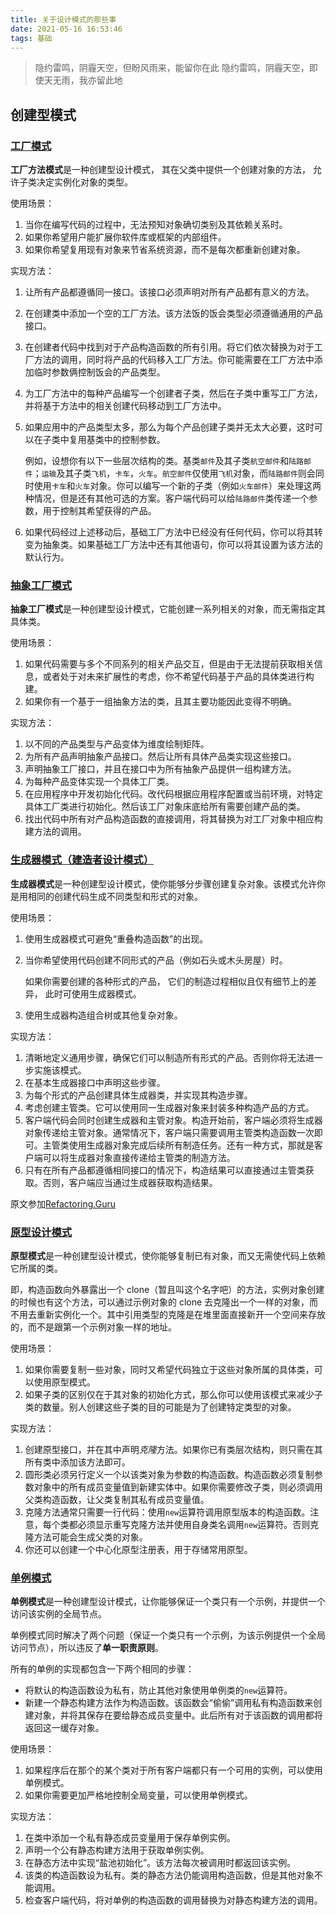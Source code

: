 ```yaml
---
title: 关于设计模式的那些事
date: 2021-05-16 16:53:46
tags: 基础
---
```


> 隐约雷鸣，阴霾天空，但盼风雨来，能留你在此
> 隐约雷鸣，阴霾天空，即使天无雨，我亦留此地

## 创建型模式

### [工厂模式](https://refactoringguru.cn/design-patterns/factory-method)

**工厂方法模式**是一种创建型设计模式， 其在父类中提供一个创建对象的方法， 允许子类决定实例化对象的类型。

使用场景：

1. 当你在编写代码的过程中，无法预知对象确切类别及其依赖关系时。
2. 如果你希望用户能扩展你软件库或框架的内部组件。
3. 如果你希望复用现有对象来节省系统资源，而不是每次都重新创建对象。

实现方法：

1. 让所有产品都遵循同一接口。该接口必须声明对所有产品都有意义的方法。
2. 在创建类中添加一个空的工厂方法。该方法饭的饭会类型必须遵循通用的产品接口。
3. 在创建者代码中找到对于产品构造函数的所有引用。将它们依次替换为对于工厂方法的调用，同时将产品的代码移入工厂方法。你可能需要在工厂方法中添加临时参数俩控制饭会的产品类型。
4. 为工厂方法中的每种产品编写一个创建者子类，然后在子类中重写工厂方法，并将基于方法中的相关创建代码移动到工厂方法中。
5. 如果应用中的产品类型太多，那么为每个产品创建子类并无太大必要，这时可以在子类中复用基类中的控制参数。

    例如，设想你有以下一些层次结构的类。基类`邮件`及其子类`航空邮件`和`陆路邮件`；`运输`及其子类`飞机`，`卡车`，`火车`。`航空邮件`仅使用`飞机`对象，而`陆路邮件`则会同时使用`卡车`和`火车`对象。你可以编写一个新的子类（例如`火车邮件`）来处理这两种情况，但是还有其他可选的方案。客户端代码可以给`陆路邮件`类传递一个参数，用于控制其希望获得的产品。

6. 如果代码经过上述移动后，基础工厂方法中已经没有任何代码，你可以将其转变为抽象类。如果基础工厂方法中还有其他语句，你可以将其设置为该方法的默认行为。

<!-- more -->

### [抽象工厂模式](https://refactoringguru.cn/design-patterns/abstract-factory)

**抽象工厂模式**是一种创建型设计模式，它能创建一系列相关的对象，而无需指定其具体类。

使用场景：

1. 如果代码需要与多个不同系列的相关产品交互，但是由于无法提前获取相关信息，或者处于对未来扩展性的考虑，你不希望代码基于产品的具体类进行构建。
2. 如果你有一个基于一组抽象方法的类，且其主要功能因此变得不明确。

实现方法：

1. 以不同的产品类型与产品变体为维度绘制矩阵。
2. 为所有产品声明抽象产品接口。然后让所有具体产品类实现这些接口。
3. 声明抽象工厂接口，并且在接口中为所有抽象产品提供一组构建方法。
4. 为每种产品变体实现一个具体工厂类。
5. 在应用程序中开发初始化代码。改代码根据应用程序配置或当前环境，对特定具体工厂类进行初始化。然后该工厂对象床底给所有需要创建产品的类。
6. 找出代码中所有对产品构造函数的直接调用，将其替换为对工厂对象中相应构建方法的调用。

### [生成器模式（建造者设计模式）](https://refactoringguru.cn/design-patterns/builder)

**生成器模式**是一种创建型设计模式，使你能够分步骤创建复杂对象。该模式允许你是用相同的创建代码生成不同类型和形式的对象。

使用场景：

1. 使用生成器模式可避免“重叠构造函数”的出现。
2. 当你希望使用代码创建不同形式的产品（例如石头或木头房屋）时。

    如果你需要创建的各种形式的产品， 它们的制造过程相似且仅有细节上的差异， 此时可使用生成器模式。

3. 使用生成器构造组合树或其他复杂对象。

实现方法：

1. 清晰地定义通用步骤，确保它们可以制造所有形式的产品。否则你将无法进一步实施该模式。
2. 在基本生成器接口中声明这些步骤。
3. 为每个形式的产品创建具体生成器类，并实现其构造步骤。
4. 考虑创建主管类。它可以使用同一生成器对象来封装多种构造产品的方式。
5. 客户端代码会同时创建生成器和主管对象。构造开始前，客户端必须将生成器对象传递给主管对象。通常情况下，客户端只需要调用主管类构造函数一次即可。主管类使用生成器对象完成后续所有制造任务。还有一种方式，那就是客户端可以将生成器对象直接传递给主管类的制造方法。
6. 只有在所有产品都遵循相同接口的情况下，构造结果可以直接通过主管类获取。否则，客户端应当通过生成器获取构造结果。

原文参加[Refactoring.Guru](https://refactoringguru.cn/) 

### [原型设计模式](https://refactoringguru.cn/design-patterns/prototype)

**原型模式**是一种创建型设计模式，使你能够复制已有对象，而又无需使代码上依赖它所属的类。

即，构造函数向外暴露出一个 clone（暂且叫这个名字吧）的方法，实例对象创建的时候也有这个方法，可以通过示例对象的 clone 去克隆出一个一样的对象，而不用去重新实例化一个。其中引用类型的克隆是在堆里面直接新开一个空间来存放的，而不是跟第一个示例对象一样的地址。

使用场景：

1. 如果你需要复制一些对象，同时又希望代码独立于这些对象所属的具体类，可以使用原型模式。
2. 如果子类的区别仅在于其对象的初始化方式，那么你可以使用该模式来减少子类的数量。别人创建这些子类的目的可能是为了创建特定类型的对象。

实现方法：

1. 创建原型接口，并在其中声明*克隆*方法。如果你已有类层次结构，则只需在其所有类中添加该方法即可。
2. 圆形类必须另行定义一个以该类对象为参数的构造函数。构造函数必须复制参数对象中的所有成员变量值到新建实体中。如果你需要修改子类，则必须调用父类构造函数，让父类复制其私有成员变量值。
3. 克隆方法通常只需要一行代码：使用`new`运算符调用原型版本的构造函数。注意，每个类都必须显示重写克隆方法并使用自身类名调用`new`运算符。否则克隆方法可能会生成父类的对象。
4. 你还可以创建一个中心化原型注册表，用于存储常用原型。

### [单例模式](https://refactoringguru.cn/design-patterns/singleton)

**单例模式**是一种创建型设计模式，让你能够保证一个类只有一个示例，并提供一个访问该实例的全局节点。

单例模式同时解决了两个问题（保证一个类只有一个示例，为该示例提供一个全局访问节点），所以违反了**单一职责原则**。

所有的单例的实现都包含一下两个相同的步骤：

* 将默认的构造函数设为私有，防止其他对象使用单例类的`new`运算符。
* 新建一个静态构建方法作为构造函数。该函数会“偷偷”调用私有构造函数来创建对象，并将其保存在要给静态成员变量中。此后所有对于该函数的调用都将返回这一缓存对象。

使用场景：

1. 如果程序后在那个的某个类对于所有客户端都只有一个可用的实例，可以使用单例模式。
2. 如果你需要更加严格地控制全局变量，可以使用单例模式。

实现方法：

1. 在类中添加一个私有静态成员变量用于保存单例实例。
2. 声明一个公有静态构建方法用于获取单例实例。
3. 在静态方法中实现“盐池初始化”。该方法每次被调用时都返回该实例。
4. 该类的构造函数设为私有。类的静态方法仍能调用构造函数，但是其他对象不能调用。
5. 检查客户端代码，将对单例的构造函数的调用替换为对静态构建方法的调用。
